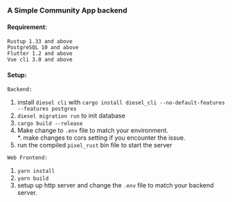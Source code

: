 ### **A Simple Community App backend**

#### Requirement:
`Rustup 1.33 and above`<br>
`PostgreSQL 10 and above`<br>
`Flutter 1.2 and above`<br>
`Vue cli 3.0 and above`

#### Setup:
`Backend:`<br>
1. install `diesel cli` with `cargo install diesel_cli --no-default-features --features postgres`
2. `diesel migration run` to init database
3. `cargo build --release`<br>
4. Make change to `.env` file to match your environment.<br>
*. make changes to cors setting if you encounter the issue.
5. run the compiled `pixel_rust` bin file to start the server
    
`Web Frontend:`<br>
1. `yarn install`
2. `yarn build`
3. setup up http server and change the `.env` file to match your backend server.


